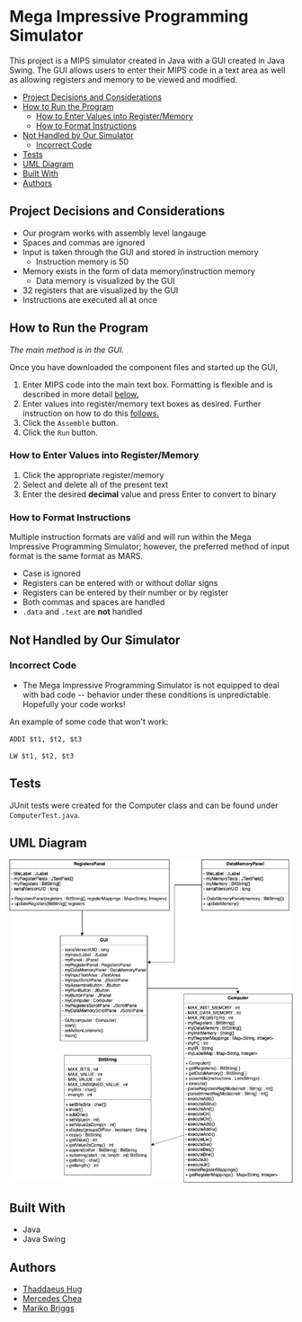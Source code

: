 # Mega Impressive Programming Simulator

This project is a MIPS simulator created in Java with a GUI created in Java Swing. The GUI allows users to enter their MIPS code in a text area as well as allowing registers and memory to be viewed and modified. 


  - [Project Decisions and Considerations](#project-decisions-and-considerations)
  - [How to Run the Program](#how-to-run-the-program)
    - [How to Enter Values into Register/Memory](#how-to-enter-values-into-registermemory)
    - [How to Format Instructions](#how-to-format-instructions)
  - [Not Handled by Our Simulator](#not-handled-by-our-simulator)
    - [Incorrect Code](#incorrect-code)
  - [Tests](#tests)
  - [UML Diagram](#uml-diagram)
  - [Built With](#built-with)
  - [Authors](#authors)

## Project Decisions and Considerations 

* Our program works with assembly level langauge 
* Spaces and commas are ignored
* Input is taken through the GUI and stored in instruction memory 
  * Instruction memory is 50 
* Memory exists in the form of data memory/instruction memory 
  * Data memory is visualized by the GUI
* 32 registers that are visualized by the GUI 
* Instructions are executed all at once 


## How to Run the Program 
*The main method is in the GUI.* 

Once you have downloaded the component files and started up the GUI, 
1. Enter MIPS code into the main text box. Formatting is flexible and is described in more detail [below.](###How-to-format-instructions)
2. Enter values into register/memory text boxes as desired. Further instruction on how to do this [follows.](###How-to-Enter-Values-into-Register/Memory)
3. Click the ``Assemble`` button. 
4. Click the ``Run`` button. 

### How to Enter Values into Register/Memory 

1. Click the appropriate register/memory 
2. Select and delete all of the present text 
3. Enter the desired **decimal** value and press Enter to convert to binary 

### How to Format Instructions 
Multiple instruction formats are valid and will run within the Mega Impressive Programming Simulator; however, the preferred method of input format is the same format as MARS. 

* Case is ignored 
* Registers can be entered with or without dollar signs 
* Registers can be entered by their number or by register
* Both commas and spaces are handled 
* ``.data`` and ``.text`` are **not** handled 

## Not Handled by Our Simulator
### Incorrect Code 
* The Mega Impressive Programming Simulator is not equipped to deal with bad code -- behavior under these conditions is unpredictable. Hopefully your code works! 

An example of some code that won't work: 
```
ADDI $t1, $t2, $t3
```
```
LW $t1, $t2, $t3 
```

## Tests

JUnit tests were created for the Computer class and can be found under ``ComputerTest.java``. 

## UML Diagram 
![UML Diagram](MIPS_UML.png)
## Built With

* Java
* Java Swing

## Authors

* [Thaddaeus Hug](https://github.com/tadhug)
* [Mercedes Chea](https://github.com/mercedeschea)
* [Mariko Briggs](https://github.com/marikobriggs)
